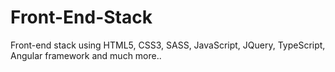 # Front-End-Stack
Front-end stack using HTML5, CSS3, SASS, JavaScript, JQuery, TypeScript, Angular framework and much more..
